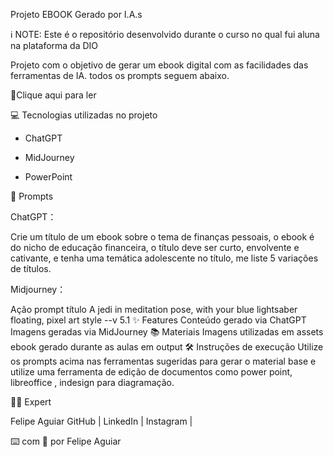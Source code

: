 Projeto EBOOK Gerado por I.A.s

ℹ️ NOTE: Este é o repositório desenvolvido durante o curso no qual fui aluna na plataforma da DIO


Projeto com o objetivo de gerar um ebook digital com as facilidades das ferramentas de IA. todos os prompts seguem abaixo.


📕Clique aqui para ler


💻 Tecnologias utilizadas no projeto


- ChatGPT

- MidJourney

- PowerPoint


🧠 Prompts


ChatGPT：

Crie um título de um ebook sobre o tema de finanças pessoais, o ebook é do nicho de educação financeira, o título deve ser curto, envolvente e cativante, e tenha uma temática adolescente no título, me liste 5 variações de títulos.


Midjourney：

Ação	prompt
título	A jedi in meditation pose, with your blue lightsaber floating, pixel art style --v 5.1
✨ Features
Conteúdo gerado via ChatGPT
Imagens geradas via MidJourney
📚 Materiais
Imagens utilizadas em assets
ebook gerado durante as aulas em output
🛠️ Instruções de execução
Utilize os prompts acima nas ferramentas sugeridas para gerar o material base e utilize uma ferramenta de edição de documentos como power point, libreoffice , indesign para diagramação.

👨‍💻 Expert


   Felipe Aguiar
    GitHub |  LinkedIn  |  Instagram  | 




⌨️ com 💜 por Felipe Aguiar
